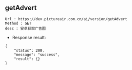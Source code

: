 

getAdvert
---

```
Url : https://dev.pictureair.com.cn/ai/version/getAdvert
Method : GET 
desc : 安卓获取广告图
```

* Response result:
```
{
    "status": 200,
    "message": "success",
    "result": {}
}
```
